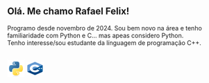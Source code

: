 ## Olá. Me chamo Rafael Felix!
<div>
  <p>Programo desde novembro de 2024. Sou bem novo na área e tenho familiaridade com Python e C... mas apeas considero Python.
  <br>
    Tenho interesse/sou estudante da línguagem de programação C++. 
  </p>
</div>
<div style="display: inline_block"><br>
  <img align="center" alt="Rafa-Python" height="40" width="40" src="https://raw.githubusercontent.com/devicons/devicon/master/icons/python/python-original.svg">
  <img align="center" alt="C++" height="30" width="40" src="https://raw.githubusercontent.com/devicons/devicon/master/icons/cplusplus/cplusplus-original.svg">
</div>
